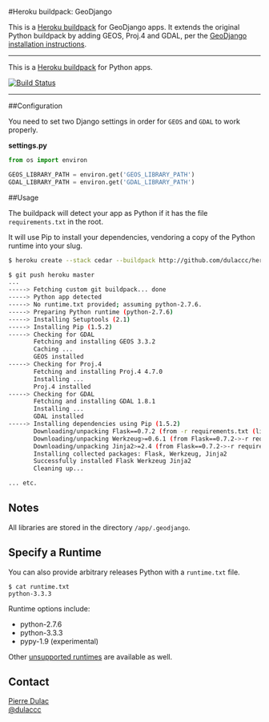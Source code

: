 #Heroku buildpack: GeoDjango

This is a [Heroku buildpack](http://devcenter.heroku.com/articles/buildpacks) for GeoDjango apps.
It extends the original Python buildpack by adding GEOS, Proj.4 and GDAL, per the [GeoDjango installation
instructions](https://docs.djangoproject.com/en/dev/ref/contrib/gis/install/).

--- 

This is a [Heroku buildpack](http://devcenter.heroku.com/articles/buildpacks) for Python apps.

[![Build Status](https://secure.travis-ci.org/dulaccc/heroku-buildpack-geodjango.png?branch=master)](http://travis-ci.org/dulaccc/heroku-buildpack-geodjango)

---

##Configuration

You need to set two Django settings in order for `GEOS` and `GDAL` to work properly.

**settings.py**

```python
from os import environ

GEOS_LIBRARY_PATH = environ.get('GEOS_LIBRARY_PATH')
GDAL_LIBRARY_PATH = environ.get('GDAL_LIBRARY_PATH')
```

##Usage

The buildpack will detect your app as Python if it has the file `requirements.txt` in the root.

It will use Pip to install your dependencies, vendoring a copy of the Python runtime into your slug.

```sh
$ heroku create --stack cedar --buildpack http://github.com/dulaccc/heroku-buildpack-geodjango/

$ git push heroku master
...
-----> Fetching custom git buildpack... done
-----> Python app detected
-----> No runtime.txt provided; assuming python-2.7.6.
-----> Preparing Python runtime (python-2.7.6)
-----> Installing Setuptools (2.1)
-----> Installing Pip (1.5.2)
-----> Checking for GDAL
       Fetching and installing GEOS 3.3.2
       Caching ...
       GEOS installed
-----> Checking for Proj.4
       Fetching and installing Proj.4 4.7.0
       Installing ...
       Proj.4 installed
-----> Checking for GDAL
       Fetching and installing GDAL 1.8.1
       Installing ...
       GDAL installed
-----> Installing dependencies using Pip (1.5.2)
       Downloading/unpacking Flask==0.7.2 (from -r requirements.txt (line 1))
       Downloading/unpacking Werkzeug>=0.6.1 (from Flask==0.7.2->-r requirements.txt (line 1))
       Downloading/unpacking Jinja2>=2.4 (from Flask==0.7.2->-r requirements.txt (line 1))
       Installing collected packages: Flask, Werkzeug, Jinja2
       Successfully installed Flask Werkzeug Jinja2
       Cleaning up...

... etc.
```

## Notes

All libraries are stored in the directory `/app/.geodjango`.

## Specify a Runtime

You can also provide arbitrary releases Python with a `runtime.txt` file.

    $ cat runtime.txt
    python-3.3.3

Runtime options include:

- python-2.7.6
- python-3.3.3
- pypy-1.9 (experimental)

Other [unsupported runtimes](https://github.com/kennethreitz/python-versions/tree/master/formula) are available as well.

## Contact

[Pierre Dulac](http://github.com/dulaccc)  
[@dulaccc](https://twitter.com/dulaccc)